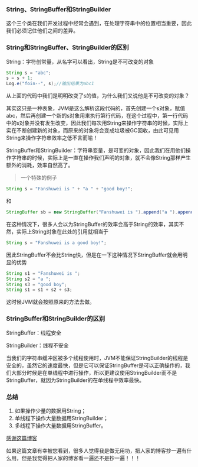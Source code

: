 ### String、StringBuffer和StringBuilder

这个三个类在我们开发过程中经常会遇到，在处理字符串中的位置相当重要，因此我们必须记住他们之间的差异。

### String和StringBuffer、StringBuilder的区别

String：字符创常量，从名字可以看出，String是不可改变的对象

```java
String s = "abc";
s = s + 1;
Log.e("foin--", s);//输出结果为abc1
```

从上面的代码中我们是明明改变了s的值，为什么我们又说他是不可改变的对象？

其实这只是一种表象，JVM是这么解析这段代码的，首先创建一个s对象，赋值abc，然后再创建一个新的s对象用来执行第行代码，在这个过程中，第一行代码中的s对象并没有发生改变，因此我们每次用String来操作字符串的时候，实际上实在不断创建新的对象，而原来的对象将会变成垃圾被GC回收，由此可见用String来操作字符串效率之低不言而喻！

StringBuffer和StringBuilder：字符串变量，是可变的对象，因此我们在用他们操作字符串的时候，实际上是一直在操作我们声明的对象，就不会像String那样产生额外的消耗，效率自然高了。

> 一个特殊的例子

```java
String s = "Fanshuwei is " + "a " + "good boy!"; 
```

和

```java
StringBuffer sb = new StringBuffer("Fanshuwei is ").append("a ").append("good boy!");
```

在这种情况下，很多人会以为StringBuffer的效率会高于String的效率，其实不然，实际上String对象在此处的引用就相当于

```java
String s = "Fanshuwei is a good boy!"; 
```

因此StringBuffer不会比String快，但是在一下这种情况下StringBuffer就会用明显的优势

```java
String s1 = "Fanshuwei is ";
String s2 = "a ";
String s3 = "good boy";
String s1 = s1 + s2 + s3;
```

这时候JVM就会按照原来的方法去做。

### StringBuffer和StringBuilder的区别

StringBuffer：线程安全

StringBuilder：线程不安全

当我们的字符串缓冲区被多个线程使用时，JVM不能保证StringBuilder的线程是安全的，虽然它的速度最快，但是它可以保证StringBuffer是可以正确操作的，我们大部分时候是在单线程中进行操作，所以更建议使用StringBuilder而不是StringBuffer，就因为StringBuilder的在单线程中效率最快。

### 总结

1. 如果操作少量的数据用String；
2. 单线程下操作大量数据用StringBuilder；
3. 多线程下操作大量数据用StringBuffer。


[感谢这篇博客](http://www.cnblogs.com/A_ming/archive/2010/04/13/1711395.html)



如果这篇文章有幸被您看到，很多人觉得我是做无用功，把人家的博客抄一遍有什么用，但是我觉得把人家的博客看一遍还不是抄一遍！！！